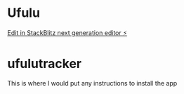 # Ufulu

[Edit in StackBlitz next generation editor ⚡️](https://stackblitz.com/~/github.com/Michealleverton/Ufulu)
# ufulutracker

This is where I would put any instructions to install the app